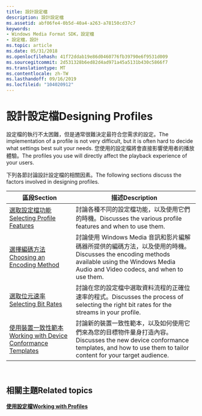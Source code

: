 ```yaml
---
title: 設計設定檔
description: 設計設定檔
ms.assetid: abf06fe4-0b5d-40a4-a263-a78150cd37c7
keywords:
- Windows Media Format SDK，設定檔
- 設定檔，設計
ms.topic: article
ms.date: 05/31/2018
ms.openlocfilehash: 41f72ddab19e86d0460776fb39790e6f9531d009
ms.sourcegitcommit: 2d531328b6ed82d4ad971a45a5131b430c5866f7
ms.translationtype: MT
ms.contentlocale: zh-TW
ms.lasthandoff: 09/16/2019
ms.locfileid: "104020912"
---
```

# <a name="designing-profiles"></a><span data-ttu-id="c3b9f-105">設計設定檔</span><span class="sxs-lookup"><span data-stu-id="c3b9f-105">Designing Profiles</span></span>

<span data-ttu-id="c3b9f-106">設定檔的執行不太困難，但是通常很難決定最符合您需求的設定。</span><span class="sxs-lookup"><span data-stu-id="c3b9f-106">The implementation of a profile is not very difficult, but it is often hard to decide what settings best suit your needs.</span></span> <span data-ttu-id="c3b9f-107">您使用的設定檔將會直接影響使用者的播放體驗。</span><span class="sxs-lookup"><span data-stu-id="c3b9f-107">The profiles you use will directly affect the playback experience of your users.</span></span>

<span data-ttu-id="c3b9f-108">下列各節討論設計設定檔的相關因素。</span><span class="sxs-lookup"><span data-stu-id="c3b9f-108">The following sections discuss the factors involved in designing profiles.</span></span>



| <span data-ttu-id="c3b9f-109">區段</span><span class="sxs-lookup"><span data-stu-id="c3b9f-109">Section</span></span>                                                                                    | <span data-ttu-id="c3b9f-110">描述</span><span class="sxs-lookup"><span data-stu-id="c3b9f-110">Description</span></span>                                                                                                     |
|--------------------------------------------------------------------------------------------|-----------------------------------------------------------------------------------------------------------------|
| [<span data-ttu-id="c3b9f-111">選取設定檔功能</span><span class="sxs-lookup"><span data-stu-id="c3b9f-111">Selecting Profile Features</span></span>](selecting-profile-features.md)                               | <span data-ttu-id="c3b9f-112">討論各種不同的設定檔功能，以及使用它們的時機。</span><span class="sxs-lookup"><span data-stu-id="c3b9f-112">Discusses the various profile features and when to use them.</span></span>                                                    |
| [<span data-ttu-id="c3b9f-113">選擇編碼方法</span><span class="sxs-lookup"><span data-stu-id="c3b9f-113">Choosing an Encoding Method</span></span>](choosing-an-encoding-method.md)                             | <span data-ttu-id="c3b9f-114">討論使用 Windows Media 音訊和影片編解碼器所提供的編碼方法，以及使用的時機。</span><span class="sxs-lookup"><span data-stu-id="c3b9f-114">Discusses the encoding methods available using the Windows Media Audio and Video codecs, and when to use them.</span></span>  |
| [<span data-ttu-id="c3b9f-115">選取位元速率</span><span class="sxs-lookup"><span data-stu-id="c3b9f-115">Selecting Bit Rates</span></span>](selecting-bit-rates.md)                                             | <span data-ttu-id="c3b9f-116">討論在您的設定檔中選取資料流程的正確位速率的程式。</span><span class="sxs-lookup"><span data-stu-id="c3b9f-116">Discusses the process of selecting the right bit rates for the streams in your profile.</span></span>                         |
| [<span data-ttu-id="c3b9f-117">使用裝置一致性範本</span><span class="sxs-lookup"><span data-stu-id="c3b9f-117">Working with Device Conformance Templates</span></span>](working-with-device-conformance-templates.md) | <span data-ttu-id="c3b9f-118">討論新的裝置一致性範本，以及如何使用它們來為您的目標物件量身打造內容。</span><span class="sxs-lookup"><span data-stu-id="c3b9f-118">Discusses the new device conformance templates, and how to use them to tailor content for your target audience.</span></span> |



 

## <a name="related-topics"></a><span data-ttu-id="c3b9f-119">相關主題</span><span class="sxs-lookup"><span data-stu-id="c3b9f-119">Related topics</span></span>

<dl> <dt>

[<span data-ttu-id="c3b9f-120">**使用設定檔**</span><span class="sxs-lookup"><span data-stu-id="c3b9f-120">**Working with Profiles**</span></span>](working-with-profiles.md)
</dt> </dl>

 

 




